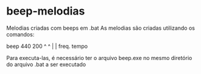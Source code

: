 # beep-melodias
Melodias criadas com beeps em .bat
As melodias são criadas utilizando os comandos:

beep 440 200
      ^   ^
      |   |
  freq.   tempo  
  
Para executa-las, é necessário ter o arquivo beep.exe no mesmo diretório do arquivo .bat a ser executado

